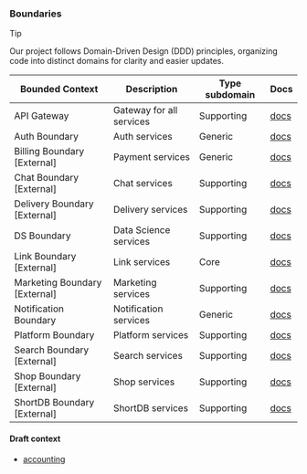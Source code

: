 ### Boundaries

> [!TIP]
>
> Our project follows Domain-Driven Design (DDD) principles, organizing code into distinct domains for clarity and easier updates.

| Bounded Context               | Description              | Type subdomain | Docs                                               |
|-------------------------------|--------------------------|----------------|----------------------------------------------------|
| API Gateway                   | Gateway for all services | Supporting     | [docs](./boundaries/api/README.md)                 |
| Auth Boundary                 | Auth services            | Generic        | [docs](https://github.com/shortlink-org/auth)      |
| Billing Boundary [External]   | Payment services         | Generic        | [docs](https://github.com/shortlink-org/billing)   |
| Chat Boundary [External]      | Chat services            | Supporting     | [docs](https://github.com/shortlink-org/chat)      |
| Delivery Boundary [External]  | Delivery services        | Supporting     | [docs](https://github.com/shortlink-org/delivery)  |
| DS Boundary                   | Data Science services    | Supporting     | [docs](./boundaries/ds/README.md)                  |
| Link Boundary [External]      | Link services            | Core           | [docs](https://github.com/shortlink-org/link)      |
| Marketing Boundary [External] | Marketing services       | Supporting     | [docs](https://github.com/shortlink-org/marketing) |
| Notification Boundary         | Notification services    | Generic        | [docs](./boundaries/notification/README.md)        |
| Platform Boundary             | Platform services        | Supporting     | [docs](./boundaries/platform/README.md)            |
| Search Boundary [External]    | Search services          | Supporting     | [docs](https://github.com/shortlink-org/search)    |
| Shop Boundary [External]      | Shop services            | Supporting     | [docs](https://github.com/shortlink-org/shop)      |
| ShortDB Boundary [External]   | ShortDB services         | Supporting     | [docs](https://github.com/shortlink-org/shortdb)   |

#### Draft context
 
- [accounting](./draft/accounting)
